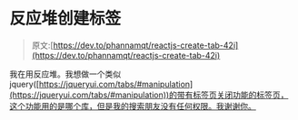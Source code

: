 # 反应堆创建标签

> 原文:[https://dev.to/phannamqt/reactjs-create-tab-42i](https://dev.to/phannamqt/reactjs-create-tab-42i)

我在用反应堆。我想做一个类似 jquery([https://jqueryui.com/tabs/#manipulation](https://jqueryui.com/tabs/#manipulation))的带有标签页关闭功能的标签页，这个功能用的是哪个库，但是我的搜索朋友没有任何权限。我谢谢你。